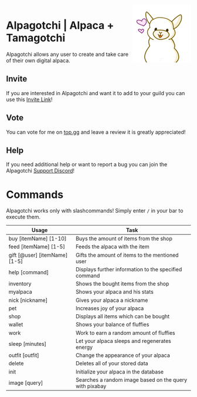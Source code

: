 <img align="right" src="src/main/resources/assets/avatar.png" alt="Avatar"/>

# Alpagotchi | Alpaca + Tamagotchi

Alpagotchi allows any user to create and take care of their own digital alpaca.

## Invite
If you are interested in Alpagotchi and want it to add to your guild you can use this [Invite Link](https://discord.com/oauth2/authorize?client_id=780910199875567616&permissions=2147798080&scope=bot%20applications.commands)!

## Vote 
You can vote for me on [top.gg](https://top.gg/bot/780910199875567616/vote) and leave a review it is greatly appreciated!

## Help
If you need additional help or want to report a bug you can join the Alpagotchi [Support Discord](https://discord.gg/DXtYyzGhXR)!

# Commands
Alpagotchi works only with slashcommands! Simply enter `/` in your bar to execute them.

| Usage        | Task           | 
| -------------| ---------------| 
| buy [itemName] [1-10] | Buys the amount of items from the shop |
| feed [itemName] [1-5] | Feeds the alpaca with the item |
| gift [@user] [itemName] [1-5] | Gifts the amount of items to the mentioned user |
| help [command] | Displays further information to the specified command |
| inventory | Shows the bought items from the shop |
| myalpaca | Shows your alpaca and his stats |
| nick [nickname] | Gives your alpaca a nickname |
| pet | Increases joy of your alpaca |
| shop | Displays all items which can be bought |
| wallet | Shows your balance of fluffies |
| work | Work to earn a random amount of fluffies |
| sleep [minutes] | Let your alpaca sleeps  and regenerates energy |
| outfit [outfit] | Change the appearance of your alpaca |
| delete | Deletes all of your stored data |
| init | Initialize your alpaca in the database |
| image [query] | Searches a random image based on the query with pixabay |
